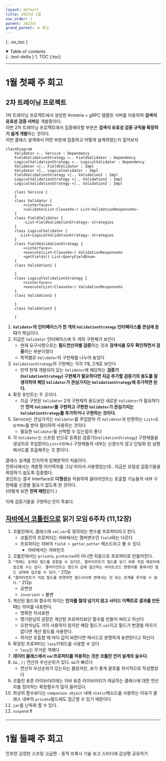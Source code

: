 ```yaml
---
layout: default
title: 2023년 1월
nav_order: 1
parent: 2023년
grand_parent: ⏪ 회고
---
```

{: .no_toc }

<details open markdown="block">
  <summary>
    Table of contents
  </summary>
  {: .text-delta }
1. TOC
{:toc}
</details>

---

# **1월 첫째 주 회고**

## 2차 트레이닝 프로젝트

1차 트레이닝 프로젝트에서 생성한 Armeria + gRPC 템플릿 서버를 이용하여 **검색식 유효성 검증 서버**를 개발중이다.  
이번 2차 트레이닝 프로젝트에서 집중해야할 부분은 **검색식 유효성 검증 규칙을 확장하기 쉽게 개발**하는 것이다.  
이번 클래스 설계에서 어떤 부분에 집중하고 어떻게 설계하였는지 짚어보자  

```mermaid
classDiagram
    Validator <.. Service : Dependency
    FieldValidationStrategy <.. FieldValidator : Dependency
    LogicalValidationStrategy <.. LogicalValidator : Dependency
    Validator <|.. FieldValidator : Impl
    Validator <|.. LogicalValidator : Impl
    FieldValidationStrategy <|.. Validation1 : Impl
    LogicalValidationStrategy <|.. Validation2 : Impl
    LogicalValidationStrategy <|.. Validation3 : Impl
    
    class Service {
    }
    class Validator {
        <<interface>>
        +validate(List~ClauseVo~) List~ValidationResponseVo~
    }
    class FieldValidator {
        -List~FieldValidationStrategy~ strategies
    }
    class LogicalValidator {
      -List~LogicalValidationStrategy~ strategies
    }
    class FieldValidationStrategy {
        <<interface>>
        +execute(List~ClauseVo~) ValidationResponseVo
        +getFields() List~QueryFieldEnum~
    }
    class Validation1 {

    }
    class LogicalValidationStrategy {
        <<interface>>
        +execute(List~ClauseVo~) ValidationResponseVo
    }
    class Validation2 {

    }
    class Validation3 {

    }
```

1. **`Validator`의 인터페이스가 한 개의 `ValidationStrategy` 인터페이스를 관심에 둔다**가 핵심이다.
2. 지금은 `Validator` 인터페이스에 두 개의 구현체가 보인다
   - 현재 요구사항으로는 **필드연산자별 검증**하는 것과 **검색식을 모두 확인하면서 검증**하는 부분이였다
   - 목적별로 `Validator`의 구현체를 나누어 놓았다
3. `ValidationStrategy`의 구현체는 각각 1개, 2개로 보인다
   - 만약 현재 개발되어 있는 `Validator`에 해당하는 **검증기(`ValidationStrategy`) 구현체가 필요하다면 지금 추가할 검증기의 용도를 잘 생각하여 해당 `Validator`가 관심가지는 `ValidationStrategy`에 추가하면 된다.**
4. 확장 포인트는 두 곳이다.
   - 지금 구현된 `Validator` 2개 구현체의 용도보단 새로운 `Validator`가 필요하다면 **먼저 `Validator`를 구현하고 구현한 `Validator`가 관심가지는 `ValidationStrategy`를 추가하거나 구현하는 것이다.**
5. Service는 관심가지는 `Validator`를 주입받아 각 `Validator`과 반환하는 `List<응답객체>`를 받아 필터하여 사용하는 것이다
   - 필요한 `Validator`를 선택할 수 있는점이 좋다
6. 각 `Validator`는 스프링 빈으로 등록된 검증기(`ValidationStrategy`) 구현체들을 생성자로 주입받아(`List<구현체>`) 구현체들의 내부는 신경쓰지 않고 단일화 된 실행 메서드를 호출해주는 것 뿐이다. 

클래스 설계를 진지하게 임해본적이 처음이다.  
전회사에서는 계층형 아키텍처를 그냥 따라서 사용했었는데.. 지금은 유틸성 검증기들을 확장하기 쉽도록 집중했다.  
포인트는 결국 Interface로 **다형성**을 적용하여 클라이언트는 호출할 기능들의 내부 구현체를 신경쓸 필요가 없도록 한 것이다.  
(어떻게 보면 **전략 패턴**같다.)  
  
이제 검증기들을 구현하는것이 목표다.  

## [자바에서 코틀린으로](https://github.com/jdalma/java-to-kotlin) 읽기 모임 6주차 (11,12장)

1. 코틀린에서, 클래스에 `val`,`var`로 정의되는 변수를 프로퍼티라고 한다.
   - 코틀린의 프로퍼티는 자바에서는 멤버변수인 `field`와는 다르다
   - 프로퍼티는 자바의 `field + getter`,`setter` 메소드라고 볼 수 있다.
      - 자바에서는 자바빈즈
2. 코틀린에서는 `private`, `protected`이 아니면 자동으로 프로퍼티로 만들어진다.
3. `"객체는 공개된 필드를 포함할 수 있지만, 클라이언트가 필드를 읽기 위해 직접 메모리에 접근할 수는 없다. 클라이언트는 필드의 값에 접근하는 바이트코드 명령어를 통해서만 필드 상태에 접근할 수 있다."` 212p
4. `"클라이언트가 직접 필드를 변경하면 필드사이에 변해서는 안 되는 관계를 유지할 수 없다."` 212p
   - 공변성
   - `invariant` = 불변
5. 계산된 필드와 함수의 차이는 **인자를 절대 넘기지 않고 사이드 이펙트로 결과를 만든다**는 의미를 내포한다.
   - 명확한 의사표현
   - 맹기완님의 권장은 계산된 프로퍼티보단 함수를 만들어 써라고 하신다
   - 오현석님도 거의 사용하지 않지만 해당 필드가 `val`이고 필드가 변경될 여자기 없다면 계산 필드를 사용한다.
   - 하지만 호출할 때 마다 값이 바뀐다면 메서드로 분명하개 표현한다고 하신다
6. 확장된 프로퍼티는 `lazy`키워드를 사용할 수 있다
   - `lazy`는 무거운 객체다
7. **데이터 클래스에서 `var`프로퍼티를 허용하는 것은 코틀린 언어 설계의 실수다.**
8. `&&` , `||` 연산자 우선순위가 있다. `&&`가 빠르다
   - 연산자 우선순위가 있는지는 몰랐지만, 보기 좋게 괄호를 의식적으로 작성했었다
9. 코틀린 표준 라이브러리에는 자바 표준 라이브러리가 제공하는 클래스에 대한 연산자를 정의하는 확장함수가 많이 들어있다.
10. 최상위 함수보다는 `companion object` 내에 `static`메소드를 사용하는 이유가 클래스 내부의 `private`필드에도 접근할 수 있기 때문이다
11. `jar`를 난독화 할 수 있다.
12. `suspend` ❓

***

# **1월 둘째 주 회고**

인프런 김영한 스프링 고급편 - 동적 프록시 기술 보고 스터디에 감상평 공유하기